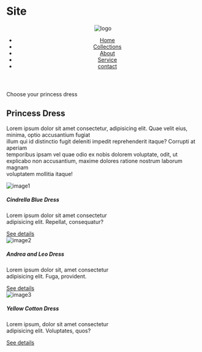 # Site
<!DOCTYPE html>
<html lang="en">
<head>
    <meta charset="UTF-8">
    <meta name="viewport" content="width=device-width, initial-scale=1.0">
    <title>Class16</title>
    <link rel="stylesheet" href="assets/css/all.min.css">
    <link rel="stylesheet" href="assets/css/fontawesome.min.css">
    <link rel="stylesheet" href="assets/css/bootstrap.min.css">
    <link rel="stylesheet" href="style.css">
</head>
<body>
    <header>
        <div class="our-header-area">
            <div class="container">
                <div class="row">
                    <div class="col-xl-3 col-sm-5">
                        <div class="our-logo">
                            <img src="assets/images/logo.jpg" alt="logo">
                        </div>
                    </div>
                    <div class="col-xl-9 col-sm-7">
                        <nav class="navbar navbar-expand-lg">
                            <div class="container">
                                <ul class="navbar-nav me-auto mb-2 mb-lg-0">
                                  <li class="nav-item"><a class="nav-link" href="#">Home</a></li>
                                  <li class="nav-item"><a class="nav-link" href="#">Collections</a></li>
                                  <li class="nav-item"><a class="nav-link" href="#">About</a></li>
                                  <li class="nav-item"><a class="nav-link" href="#">Service</a></li>
                                  <li class="nav-item"><a class="nav-link" href="#">contact</a></li>
                                </ul>
                            </div>
                        </nav>
                    </div>
                </div>
            </div>
        </div>
    </header>
    <main>
        <div class="our-hero-area">
            <span class="hero-span">Choose your princess dress</span>
            <h2 class="hero-heading">Princess Dress</h2>
            <p class="hero-para">Lorem ipsum dolor sit amet consectetur, adipisicing elit. Quae velit eius, minima, optio accusantium fugiat<br> illum qui id distinctio fugit deleniti impedit reprehenderit itaque? Corrupti at aperiam<br> temporibus ipsam vel quae odio ex nobis dolorem voluptate, odit, ut explicabo non accusantium, maxime dolores ratione nostrum laborum magnam<br> voluptatem mollitia itaque!</p>
        </div>
        <div class="our-card-area">
            <div class="container">
                <div class="row">
                    <div class="col-xl-4">
                        <div class="card" style="width: 288px;">
                            <img src="assets/images/image1.jpg" class="card-img-top" alt="image1">
                            <div class="card-body">
                                <h5 class="card-title">Cindrella Blue Dress</h5>
                                <p class="card-text">Lorem ipsum dolor sit amet consectetur adipisicing elit. Repellat, consequatur?</p>
                                <a href="#" class="btn btn-primary">See details</a>
                            </div>
                        </div>
                    </div>
                    <div class="col-xl-4">
                        <div class="card" style="width: 288px;">
                            <img src="assets/images/image2.jpg" class="card-img-top" alt="image2">
                            <div class="card-body">
                                <h5 class="card-title">Andrea and Leo Dress</h5>
                                <p class="card-text">Lorem ipsum dolor sit, amet consectetur adipisicing elit. Fuga, provident.</p>
                                <a href="#" class="btn btn-primary">See details</a>
                            </div>
                        </div>
                    </div>
                    <div class="col-xl-4">
                        <div class="card" style="width: 288px;">
                            <img src="assets/images/image3.jpg" class="card-img-top" alt="image3">
                            <div class="card-body">
                                <h5 class="card-title">Yellow Cotton Dress</h5>
                                <p class="card-text">Lorem ipsum, dolor sit amet consectetur adipisicing elit. Voluptates, quos?</p>
                                <a href="#" class="btn btn-primary">See details</a>
                            </div>
                        </div>
                    </div>
                </div>
            </div>
        </div>
    </main>
    <script src="assets/js/all.min.js"></script>
    <script src="assets/js/fontawesome.min.js"></script>
    <script src="assets/js/bootstrap.bundle.min.js"></script>
    <script src="assets/js/custom.js"></script>
    <footer></footer>
</body>
</html>
